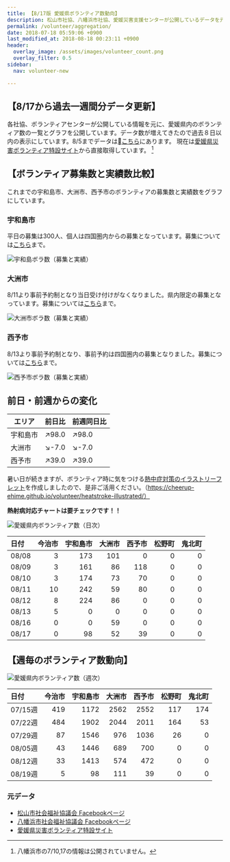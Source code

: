 ```yaml
---
title: 【8/17版 愛媛県ボランティア数動向】
description: 松山市社協、八幡浜市社協、愛媛災害支援センターが公開しているデータを元に、ボランティア数のグラフを作成・公開しています。
permalink: /volunteer/aggregation/
date: 2018-07-18 05:59:06 +0900
last_modified_at: 2018-08-18 00:23:11 +0900
header:
  overlay_image: /assets/images/volunteer_count.png
  overlay_filter: 0.5
sidebar:
  nav: volunteer-new

---
```


## 【8/17から過去一週間分データ更新】

各社協、ボランティアセンターが公開している情報を元に、愛媛県内のボランティア数の一覧とグラフを公開しています。データ数が増えてきたので過去８日以内の表示にしています。8/5までデータは[こちら](https://docs.google.com/spreadsheets/d/1h-GFHoNa55P96wu_HNbPk899eN4HZcnu1T9q4eag8Uc/edit#gid=0)にあります。 現在は[愛媛県災害ボランティア特設サイト](https://ehimesvc.jp/)から直接取得しています。 [^1]

## 【ボランティア募集数と実績数比較】

これまでの宇和島市、大洲市、西予市のボランティアの募集数と実績数をグラフにしています。

### 宇和島市

平日の募集は300人、個人は四国圏内からの募集となっています。募集については[こちら](/volunteer-new/uwajima/)まで。

 ![宇和島ボラ数（募集と実績）](/assets/images/volunteer_headcount/宇和島市_volunteer_headcount_diff_recent.png)

### 大洲市

8/11より事前予約制となり当日受け付けがなくなりました。県内限定の募集となっています。募集については[こちら](/volunteer-new/ozu/)まで。

 ![大洲市ボラ数（募集と実績）](/assets/images/volunteer_headcount/大洲市_volunteer_headcount_diff_recent.png)

### 西予市

8/13より事前予約制となり、事前予約は四国圏内の募集となりました。募集については[こちら](/volunteer-new/seiyo/)まで。

 ![西予市ボラ数（募集と実績）](/assets/images/volunteer_headcount/西予市_volunteer_headcount_diff_recent.png)

## 前日・前週からの変化

エリア | 前日比 | 前週同日比
---------|----------|---------
宇和島市 | :arrow_upper_right:98.0 | :arrow_upper_right:98.0
大洲市 | :arrow_lower_right:-7.0 | :arrow_lower_right:-7.0
西予市 | :arrow_upper_right:39.0 | :arrow_upper_right:39.0


暑い日が続きますが、ボランティア時に気をつける[熱中症対策のイラストリーフレット](https://cheerup-ehime.github.io/volunteer/heatstroke-illustrated/)を作成しましたので、是非ご活用ください。（https://cheerup-ehime.github.io/volunteer/heatstroke-illustrated/）

**熱射病対応チャートは要チェックです！！**


![愛媛県内ボランティア数（日次）](/assets/images/volunteer_count.png)

[^1]: 八幡浜市の7/10,17の情報は公開されていません。

| 日付   |   今治市 |   宇和島市 |   大洲市 |   西予市 |   松野町 |   鬼北町 |
|:-------|---------:|-----------:|---------:|---------:|---------:|---------:|
| 08/08  |        3 |        173 |      101 |        0 |        0 |        0 |
| 08/09  |        3 |        161 |       86 |      118 |        0 |        0 |
| 08/10  |        3 |        174 |       73 |       70 |        0 |        0 |
| 08/11  |       10 |        242 |       59 |       80 |        0 |        0 |
| 08/12  |        8 |        224 |       86 |        0 |        0 |        0 |
| 08/13  |        5 |          0 |        0 |        0 |        0 |        0 |
| 08/16  |        0 |          0 |       59 |        0 |        0 |        0 |
| 08/17  |        0 |         98 |       52 |       39 |        0 |        0 |

## 【週毎のボランティア数動向】

![愛媛県内ボランティア数（週次）](/assets/images/volunteer_count_week.png)

| 日付    |   今治市 |   宇和島市 |   大洲市 |   西予市 |   松野町 |   鬼北町 |
|:--------|---------:|-----------:|---------:|---------:|---------:|---------:|
| 07/15週 |      419 |       1172 |     2562 |     2552 |      117 |      174 |
| 07/22週 |      484 |       1902 |     2044 |     2011 |      164 |       53 |
| 07/29週 |       87 |       1546 |      976 |     1036 |       26 |        0 |
| 08/05週 |       43 |       1446 |      689 |      700 |        0 |        0 |
| 08/12週 |       33 |       1413 |      574 |      472 |        0 |        0 |
| 08/19週 |        5 |         98 |      111 |       39 |        0 |        0 |

### 元データ

- [松山市社会福祉協議会 Facebookページ](https://www.facebook.com/matsuyama.wel/)
- [八幡浜市社会福祉協議会 Facebookページ](https://www.facebook.com/ywthm.syakyo/)
- [愛媛県災害ボランティア特設サイト](https://ehimesvc.jp/)

